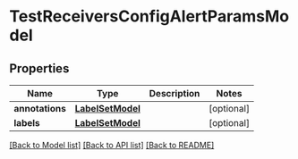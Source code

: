# TestReceiversConfigAlertParamsModel

## Properties
Name | Type | Description | Notes
------------ | ------------- | ------------- | -------------
**annotations** | [**LabelSetModel**](LabelSetModel.md) |  | [optional] 
**labels** | [**LabelSetModel**](LabelSetModel.md) |  | [optional] 

[[Back to Model list]](../README.md#documentation-for-models) [[Back to API list]](../README.md#documentation-for-api-endpoints) [[Back to README]](../README.md)


